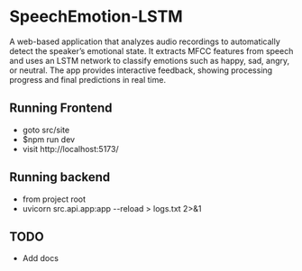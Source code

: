 # SpeechEmotion-LSTM
A web-based application that analyzes audio recordings to automatically detect the speaker’s emotional state. It extracts MFCC features from speech and uses an LSTM network to classify emotions such as happy, sad, angry, or neutral. The app provides interactive feedback, showing processing progress and final predictions in real time.

## Running Frontend
- goto src/site
- $npm run dev
- visit http://localhost:5173/

## Running backend
- from project root
- uvicorn src.api.app:app --reload > logs.txt 2>&1

## TODO
- Add docs